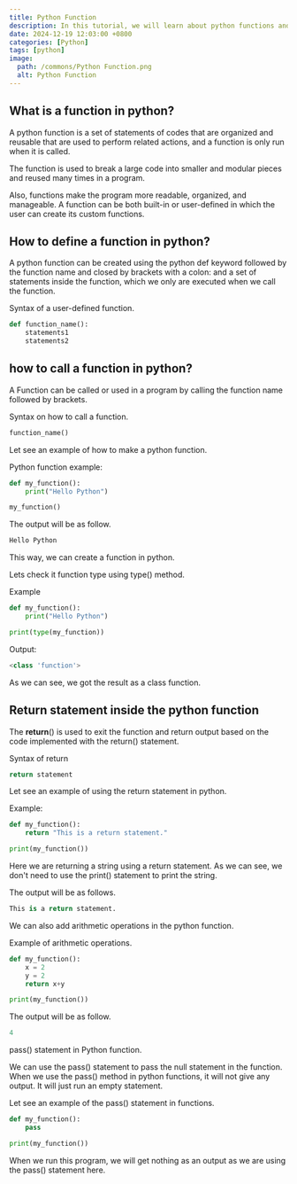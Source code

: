 ```yaml
---
title: Python Function
description: In this tutorial, we will learn about python functions and how to create custom functions in python.
date: 2024-12-19 12:03:00 +0800
categories: [Python]
tags: [python]
image:
  path: /commons/Python Function.png
  alt: Python Function
---
```


## What is a function in python?

A python function is a set of statements of codes that are organized and reusable that are used to perform related actions, and a function is only run when it is called.

The function is used to break a large code into smaller and modular pieces and reused many times in a program.

Also, functions make the program more readable, organized, and manageable. A function can be both built-in or user-defined in which the user can create its custom functions.

## How to define a function in python?

A python function can be created using the python def keyword followed by the function name and closed by brackets with a colon: and a set of statements inside the function, which we only are executed when we call the function.

Syntax of a user-defined function.

```python
def function_name():
	statements1
	statements2

```

## how to call a function in python?

A Function can be called or used in a program by calling the function name followed by brackets.

Syntax on how to call a function.

```python
function_name()

```
Let see an example of how to make a python function.

Python function example:

```python
def my_function():
    print("Hello Python")

my_function()

```

The output will be as follow.

```python
Hello Python

```

This way, we can create a function in python.

Lets check it function type using type()  method.

<script type="text/javascript">
	atOptions = {
		'key' : 'f934c5057f4cfe34762901514605d248',
		'format' : 'iframe',
		'height' : 180,
		'width' : 800,
		'params' : {}
	};
</script>
<script type="text/javascript" src="https://www.highperformanceformat.com/f934c5057f4cfe34762901514605d248/invoke.js"></script>
Example

```python
def my_function():
    print("Hello Python")

print(type(my_function))

```
Output:

```python
<class 'function'>

```

As we can see, we got the result as a class function.

## Return statement inside the python function

The **return**()  is used to exit the function and return output based on the code implemented with the return() statement.

Syntax of return

```python
return statement

```

Let see an example of using the return statement in python.

Example:

```python
def my_function():
    return "This is a return statement."

print(my_function())

```

<script type="text/javascript">
	atOptions = {
		'key' : 'f934c5057f4cfe34762901514605d248',
		'format' : 'iframe',
		'height' : 180,
		'width' : 800,
		'params' : {}
	};
</script>
<script type="text/javascript" src="https://www.highperformanceformat.com/f934c5057f4cfe34762901514605d248/invoke.js"></script>
Here we are returning a string using a return statement. As we can see, we don't need to use the print() statement to print the string.

The output will be as follows.

```python
This is a return statement.

```
We can also add arithmetic operations in the python function.

Example of arithmetic operations.

```python
def my_function():
    x = 2
    y = 2
    return x+y

print(my_function())

```

<script type="text/javascript">
	atOptions = {
		'key' : 'f934c5057f4cfe34762901514605d248',
		'format' : 'iframe',
		'height' : 180,
		'width' : 800,
		'params' : {}
	};
</script>
<script type="text/javascript" src="https://www.highperformanceformat.com/f934c5057f4cfe34762901514605d248/invoke.js"></script>
The output will be as follow.

```python
4

```

pass() statement in Python function.

We can use the pass() statement to pass the null statement in the function. When we use the pass() method in python functions, it will not give any output. It will just run an empty statement.

Let see an example of the pass() statement in functions.

```python
def my_function():
    pass

print(my_function())
```
When we run this program, we will get nothing as an output as we are using the pass() statement here.

